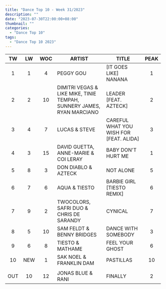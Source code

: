 ```yaml
---
title: "Dance Top 10 - Week 31/2023"
description: ""
date: "2023-07-30T22:00:00+08:00"
thumbnail: ""
categories:
  - "Dance Top 10"
tags:
  - "Dance Top 10 2023"
---
```

<!--more-->
|TW|LW|WOC|ARTIST|TITLE|PEAK|
|:---:|:---:|:---:|---|---|:---:|
|1|1|4|PEGGY GOU|[IT GOES LIKE] NANANA|1|
|2|2|10|DIMITRI VEGAS & LIKE MIKE, TINIE TEMPAH, SUNNERY JAMES, RYAN MARCIANO|LEADER [FEAT. AZTECK]|2|
|3|4|7|LUCAS & STEVE|CAREFUL WHAT YOU WISH FOR [FEAT. ALIDA]|3|
|4|3|15|DAVID GUETTA, ANNE-MARIE & COI LERAY|BABY DON'T HURT ME|1|
|5|8|3|DON DIABLO & AZTECK|NOT ALONE|5|
|6|7|6|AQUA & TIESTO|BARBIE GIRL [TIESTO REMIX]|6|
|7|9|2|TWOCOLORS, SAFRI DUO & CHRIS DE SARANDY|CYNICAL|7|
|8|5|10|SAM FELDT & BENNY BRIDGES|DANCE WITH SOMEBODY|3|
|9|6|8|TIESTO & MATHAME|FEEL YOUR GHOST|6|
|10|NEW|1|SAK NOEL & FRANKLIN DAM|PASTILLAS|10|
| | | | | | |
|OUT|10|12|JONAS BLUE & RANI|FINALLY|2|
